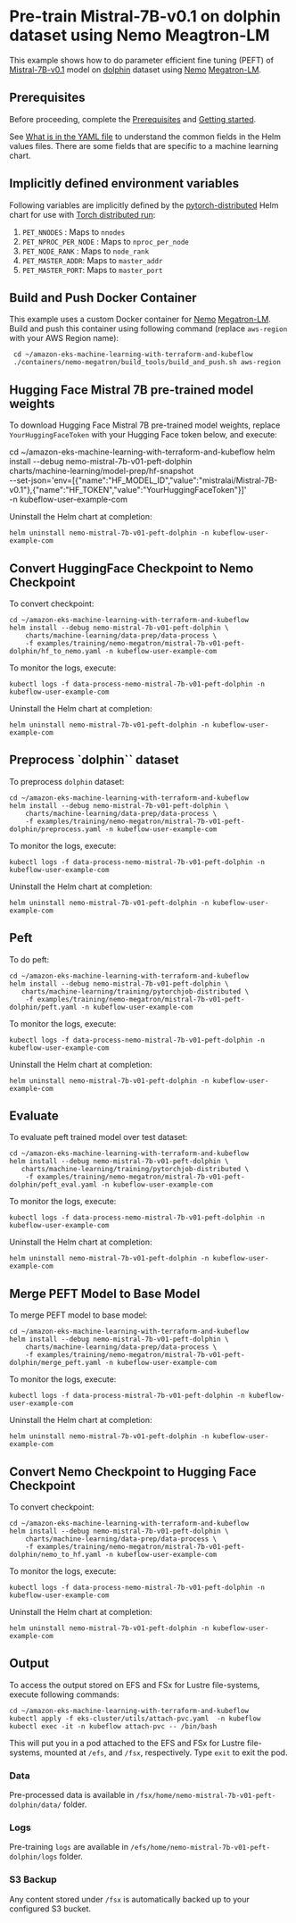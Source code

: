 # Pre-train Mistral-7B-v0.1 on dolphin dataset using Nemo Meagtron-LM

This example shows how to do parameter efficient fine tuning (PEFT) of [Mistral-7B-v0.1](https://huggingface.co/mistralai/Mistral-7B-v0.1/commits/main) model on [dolphin](https://huggingface.co/datasets/cognitivecomputations/dolphin) dataset using [Nemo](https://github.com/NVIDIA/NeMo) [Megatron-LM](https://github.com/NVIDIA/Megatron-LM).  

## Prerequisites

Before proceeding, complete the [Prerequisites](../../../../README.md#prerequisites) and [Getting started](../../../../README.md#getting-started). 

See [What is in the YAML file](../../../../README.md#yaml-recipes) to understand the common fields in the Helm values files. There are some fields that are specific to a machine learning chart.


## Implicitly defined environment variables

Following variables are implicitly defined by the [pytorch-distributed](../../../charts/machine-learning/training/pytorchjob-distributed/Chart.yaml) Helm chart for use with [Torch distributed run](https://github.com/pytorch/pytorch/blob/main/torch/distributed/run.py):

1. `PET_NNODES` : Maps to `nnodes`
2. `PET_NPROC_PER_NODE` : Maps to `nproc_per_node` 
3. `PET_NODE_RANK` : Maps to `node_rank` 
4. `PET_MASTER_ADDR`: Maps to `master_addr` 
5. `PET_MASTER_PORT`: Maps to `master_port`

## Build and Push Docker Container

This example uses a custom Docker container for [Nemo](https://github.com/NVIDIA/NeMo.git) [Megatron-LM](https://github.com/NVIDIA/Megatron-LM.git). Build and push this container using following command (replace `aws-region` with your AWS Region name):

     cd ~/amazon-eks-machine-learning-with-terraform-and-kubeflow
     ./containers/nemo-megatron/build_tools/build_and_push.sh aws-region


## Hugging Face Mistral 7B pre-trained model weights

To download Hugging Face Mistral 7B pre-trained model weights, replace `YourHuggingFaceToken` with your Hugging Face token below, and execute:

cd ~/amazon-eks-machine-learning-with-terraform-and-kubeflow
helm install --debug nemo-mistral-7b-v01-peft-dolphin     \
    charts/machine-learning/model-prep/hf-snapshot    \
    --set-json='env=[{"name":"HF_MODEL_ID","value":"mistralai/Mistral-7B-v0.1"},{"name":"HF_TOKEN","value":"YourHuggingFaceToken"}]' \
    -n kubeflow-user-example-com

Uninstall the Helm chart at completion:

    helm uninstall nemo-mistral-7b-v01-peft-dolphin -n kubeflow-user-example-com

## Convert HuggingFace Checkpoint to Nemo Checkpoint

To convert checkpoint:

    cd ~/amazon-eks-machine-learning-with-terraform-and-kubeflow
    helm install --debug nemo-mistral-7b-v01-peft-dolphin \
        charts/machine-learning/data-prep/data-process \
        -f examples/training/nemo-megatron/mistral-7b-v01-peft-dolphin/hf_to_nemo.yaml -n kubeflow-user-example-com

To monitor the logs, execute:

    kubectl logs -f data-process-nemo-mistral-7b-v01-peft-dolphin -n kubeflow-user-example-com

Uninstall the Helm chart at completion:

    helm uninstall nemo-mistral-7b-v01-peft-dolphin -n kubeflow-user-example-com

## Preprocess `dolphin`` dataset

To preprocess `dolphin` dataset:

    cd ~/amazon-eks-machine-learning-with-terraform-and-kubeflow
    helm install --debug nemo-mistral-7b-v01-peft-dolphin \
        charts/machine-learning/data-prep/data-process \
        -f examples/training/nemo-megatron/mistral-7b-v01-peft-dolphin/preprocess.yaml -n kubeflow-user-example-com

To monitor the logs, execute:

    kubectl logs -f data-process-nemo-mistral-7b-v01-peft-dolphin -n kubeflow-user-example-com

Uninstall the Helm chart at completion:

    helm uninstall nemo-mistral-7b-v01-peft-dolphin -n kubeflow-user-example-com

## Peft

To do peft:

    cd ~/amazon-eks-machine-learning-with-terraform-and-kubeflow
    helm install --debug nemo-mistral-7b-v01-peft-dolphin \
       charts/machine-learning/training/pytorchjob-distributed \
        -f examples/training/nemo-megatron/mistral-7b-v01-peft-dolphin/peft.yaml -n kubeflow-user-example-com

To monitor the logs, execute:

    kubectl logs -f data-process-nemo-mistral-7b-v01-peft-dolphin -n kubeflow-user-example-com

Uninstall the Helm chart at completion:

    helm uninstall nemo-mistral-7b-v01-peft-dolphin -n kubeflow-user-example-com

## Evaluate 

To evaluate peft trained model over test dataset:

    cd ~/amazon-eks-machine-learning-with-terraform-and-kubeflow
    helm install --debug nemo-mistral-7b-v01-peft-dolphin \
       charts/machine-learning/training/pytorchjob-distributed \
        -f examples/training/nemo-megatron/mistral-7b-v01-peft-dolphin/peft_eval.yaml -n kubeflow-user-example-com

To monitor the logs, execute:

    kubectl logs -f data-process-nemo-mistral-7b-v01-peft-dolphin -n kubeflow-user-example-com

Uninstall the Helm chart at completion:

    helm uninstall nemo-mistral-7b-v01-peft-dolphin -n kubeflow-user-example-com


## Merge PEFT Model to Base Model

To merge PEFT model to base model:

    cd ~/amazon-eks-machine-learning-with-terraform-and-kubeflow
    helm install --debug nemo-mistral-7b-v01-peft-dolphin \
        charts/machine-learning/data-prep/data-process \
        -f examples/training/nemo-megatron/mistral-7b-v01-peft-dolphin/merge_peft.yaml -n kubeflow-user-example-com

To monitor the logs, execute:

    kubectl logs -f data-process-mistral-7b-v01-peft-dolphin -n kubeflow-user-example-com

Uninstall the Helm chart at completion:

    helm uninstall nemo-mistral-7b-v01-peft-dolphin -n kubeflow-user-example-com

## Convert Nemo Checkpoint to Hugging Face Checkpoint

To convert checkpoint:

    cd ~/amazon-eks-machine-learning-with-terraform-and-kubeflow
    helm install --debug nemo-mistral-7b-v01-peft-dolphin \
        charts/machine-learning/data-prep/data-process \
        -f examples/training/nemo-megatron/mistral-7b-v01-peft-dolphin/nemo_to_hf.yaml -n kubeflow-user-example-com

To monitor the logs, execute:

    kubectl logs -f data-process-nemo-mistral-7b-v01-peft-dolphin -n kubeflow-user-example-com

Uninstall the Helm chart at completion:

    helm uninstall nemo-mistral-7b-v01-peft-dolphin -n kubeflow-user-example-com

## Output

To access the output stored on EFS and FSx for Lustre file-systems, execute following commands:

    cd ~/amazon-eks-machine-learning-with-terraform-and-kubeflow
    kubectl apply -f eks-cluster/utils/attach-pvc.yaml  -n kubeflow
    kubectl exec -it -n kubeflow attach-pvc -- /bin/bash


This will put you in a pod attached to the  EFS and FSx for Lustre file-systems, mounted at `/efs`, and `/fsx`, respectively. Type `exit` to exit the pod.

### Data

Pre-processed data is available in `/fsx/home/nemo-mistral-7b-v01-peft-dolphin/data/` folder.

### Logs

Pre-training `logs` are available in `/efs/home/nemo-mistral-7b-v01-peft-dolphin/logs` folder. 

### S3 Backup

Any content stored under `/fsx` is automatically backed up to your configured S3 bucket.